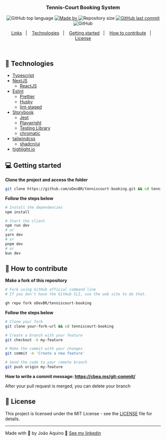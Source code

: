 <h3 align="center">
  Tennis-Court Booking System
</h3>

<p align="center">
  <img alt="GitHub top language" src="https://img.shields.io/github/languages/top/oDevBR/tenniscourt-booking?color=green">

  <a href="https://www.linkedin.com/in/joao-aquino/" target="_blank" rel="noopener noreferrer">
    <img alt="Made by" src="https://img.shields.io/badge/made%20by-joao%20aquino-green">
  </a>

  <img alt="Repository size" src="https://img.shields.io/github/repo-size/oDevBR/tenniscourt-booking?color=green">

  <a href="https://github.com/oDevBR/tenniscourt-booking/commits/main">
    <img alt="GitHub last commit" src="https://img.shields.io/github/last-commit/oDevBR/tenniscourt-booking?color=green">
  </a>

  <img alt="GitHub" src="https://img.shields.io/github/license/oDevBR/tenniscourt-booking?color=green">
</p>

<p align="center">
  <a href="#-links">Links</a>&nbsp;&nbsp;&nbsp;|&nbsp;&nbsp;&nbsp;
  <a href="#-technologies">Technologies</a>&nbsp;&nbsp;&nbsp;|&nbsp;&nbsp;&nbsp;
  <a href="#-getting-started">Getting started</a>&nbsp;&nbsp;&nbsp;|&nbsp;&nbsp;&nbsp;
  <a href="#-how-to-contribute">How to contribute</a>&nbsp;&nbsp;&nbsp;|&nbsp;&nbsp;&nbsp;
  <a href="#-license">License</a>
</p>

</br>

## 🚀 Technologies
- [Typescript](https://www.typescriptlang.org/)
- [NextJS](https://nextjs.org/)
  - [ReactJS](https://reactjs.org/)
- [Eslint](https://eslint.org/)
  - [Prettier](https://eslint.org/)
  - [Husky](https://typicode.github.io/husky/)
  - [lint-staged](https://www.npmjs.com/package/lint-staged)
- [Storybook](https://storybook.js.org/)
  - [Jest](https://jestjs.io/pt-BR/)
  - [Playwright](https://playwright.dev/)
  - [Testing Library](https://testing-library.com/)
  - [chromatic](https://www.chromatic.com/)
- [tailwindcss](https://tailwindcss.com/)
  - [shadcn/ui](https://ui.shadcn.com/)
- [highlight.io](https://www.highlight.io/)

## 💻 Getting started

**Clone the project and access the folder**

```bash
git clone https://github.com/oDevBR/tenniscourt-booking.git && cd tenniscourt-booking
```

**Follow the steps below**

```bash
# Install the dependencies
npm install

# Start the client
npm run dev
# or
yarn dev
# or
pnpm dev
# or
bun dev
```

## 🤔 How to contribute

**Make a fork of this repository**

```bash
# Fork using GitHub official command line
# If you don't have the GitHub CLI, use the web site to do that.

gh repo fork oDevBR/tenniscourt-booking
```

**Follow the steps below**

```bash
# Clone your fork
git clone your-fork-url && cd tenniscourt-booking

# Create a branch with your feature
git checkout -b my-feature

# Make the commit with your changes
git commit -m 'Create a new feature'

# Send the code to your remote branch
git push origin my-feature
```

**How to write a commit message: https://cbea.ms/git-commit/**

After your pull request is merged, you can delete your branch

## 📝 License

This project is licensed under the MIT License - see the [LICENSE](LICENSE) file for details.

---

Made with 💜 by João Aquino 👋 [See my linkedin](https://www.linkedin.com/in/joao-aquino/)
